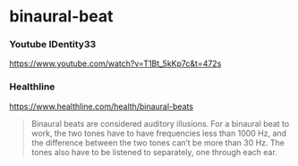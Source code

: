 # binaural-beat


### Youtube IDentity33


https://www.youtube.com/watch?v=T1Bt_5kKp7c&t=472s

### Healthline

https://www.healthline.com/health/binaural-beats

>
>Binaural beats are considered auditory illusions. For a binaural beat to work, the two tones have to have frequencies less than 1000 Hz, and the difference between the two tones can’t be more than 30 Hz. The tones also have to be listened to separately, one through each ear.
>
